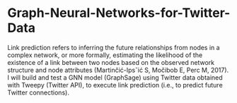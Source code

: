 # Graph-Neural-Networks-for-Twitter-Data
Link prediction refers to inferring the future relationships from nodes in a complex network, or more formally, estimating the likelihood of the existence of a link between two nodes based on the observed network structure and node attributes (Martinčić-Ipsˇić S, Močibob E, Perc M, 2017).
I will build and test a GNN model (GraphSage) using Twitter data obtained with Tweepy (Twitter API), to execute link prediction (i.e., to predict future Twitter connections).



